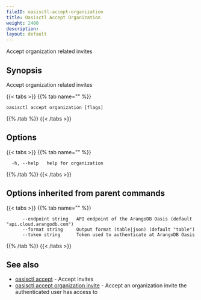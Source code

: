```yaml
---
fileID: oasisctl-accept-organization
title: Oasisctl Accept Organization
weight: 2400
description: 
layout: default
---
```

Accept organization related invites

## Synopsis

Accept organization related invites

{{< tabs >}}
{{% tab name="" %}}
```
oasisctl accept organization [flags]
```
{{% /tab %}}
{{< /tabs >}}

## Options

{{< tabs >}}
{{% tab name="" %}}
```
  -h, --help   help for organization
```
{{% /tab %}}
{{< /tabs >}}

## Options inherited from parent commands

{{< tabs >}}
{{% tab name="" %}}
```
      --endpoint string   API endpoint of the ArangoDB Oasis (default "api.cloud.arangodb.com")
      --format string     Output format (table|json) (default "table")
      --token string      Token used to authenticate at ArangoDB Oasis
```
{{% /tab %}}
{{< /tabs >}}

## See also

* [oasisctl accept]()	 - Accept invites
* [oasisctl accept organization invite](oasisctl-accept-organization-invite)	 - Accept an organization invite the authenticated user has access to


